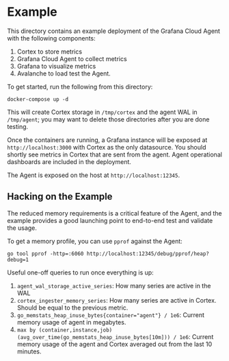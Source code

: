 # Example

This directory contains an example deployment of the Grafana Cloud Agent with
the following components:

1. Cortex to store metrics
2. Grafana Cloud Agent to collect metrics
3. Grafana to visualize metrics
4. Avalanche to load test the Agent.

To get started, run the following from this directory:

```
docker-compose up -d
```

This will create Cortex storage in `/tmp/cortex` and the agent WAL in
`/tmp/agent`; you may want to delete those directories after you are done
testing.

Once the containers are running, a Grafana instance will be exposed at
`http://localhost:3000` with Cortex as the only datasource. You should shortly
see metrics in Cortex that are sent from the agent. Agent operational dashboards
are included in the deployment.

The Agent is exposed on the host at `http://localhost:12345`.

## Hacking on the Example

The reduced memory requirements is a critical feature of the Agent, and
the example provides a good launching point to end-to-end test and validate
the usage.

To get a memory profile, you can use `pprof` against the Agent:

```
go tool pprof -http=:6060 http://localhost:12345/debug/pprof/heap?debug=1
```

Useful one-off queries to run once everything is up:

1. `agent_wal_storage_active_series`: How many series are active in the WAL
2. `cortex_ingester_memory_series`: How many series are active in Cortex.
   Should be equal to the previous metric.
3. `go_memstats_heap_inuse_bytes{container="agent"} / 1e6`: Current memory
   usage of agent in megabytes.
4. `max by (container,instance,job)
   (avg_over_time(go_memstats_heap_inuse_bytes[10m])) / 1e6`: Current memory
   usage of the agent and Cortex averaged out from the last 10 minutes.

